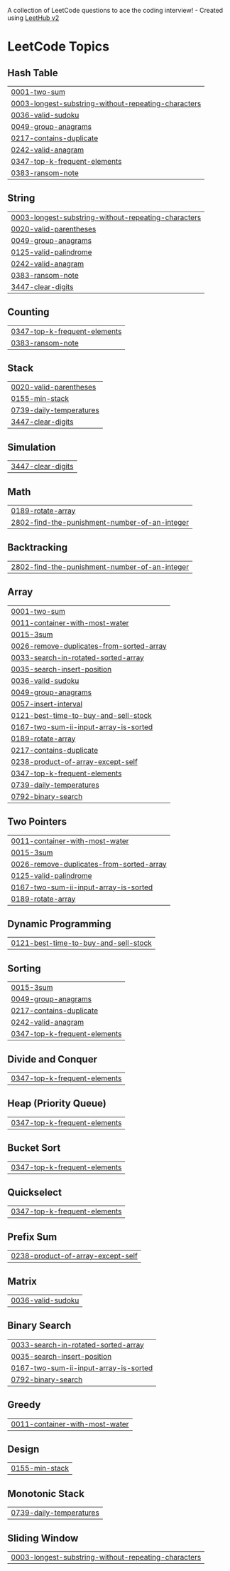 A collection of LeetCode questions to ace the coding interview! - Created using [LeetHub v2](https://github.com/arunbhardwaj/LeetHub-2.0)
<!---LeetCode Topics Start-->
# LeetCode Topics
## Hash Table
|  |
| ------- |
| [0001-two-sum](https://github.com/imgolden77/Leet-code/tree/master/0001-two-sum) |
| [0003-longest-substring-without-repeating-characters](https://github.com/imgolden77/Leet-code/tree/master/0003-longest-substring-without-repeating-characters) |
| [0036-valid-sudoku](https://github.com/imgolden77/Leet-code/tree/master/0036-valid-sudoku) |
| [0049-group-anagrams](https://github.com/imgolden77/Leet-code/tree/master/0049-group-anagrams) |
| [0217-contains-duplicate](https://github.com/imgolden77/Leet-code/tree/master/0217-contains-duplicate) |
| [0242-valid-anagram](https://github.com/imgolden77/Leet-code/tree/master/0242-valid-anagram) |
| [0347-top-k-frequent-elements](https://github.com/imgolden77/Leet-code/tree/master/0347-top-k-frequent-elements) |
| [0383-ransom-note](https://github.com/imgolden77/Leet-code/tree/master/0383-ransom-note) |
## String
|  |
| ------- |
| [0003-longest-substring-without-repeating-characters](https://github.com/imgolden77/Leet-code/tree/master/0003-longest-substring-without-repeating-characters) |
| [0020-valid-parentheses](https://github.com/imgolden77/Leet-code/tree/master/0020-valid-parentheses) |
| [0049-group-anagrams](https://github.com/imgolden77/Leet-code/tree/master/0049-group-anagrams) |
| [0125-valid-palindrome](https://github.com/imgolden77/Leet-code/tree/master/0125-valid-palindrome) |
| [0242-valid-anagram](https://github.com/imgolden77/Leet-code/tree/master/0242-valid-anagram) |
| [0383-ransom-note](https://github.com/imgolden77/Leet-code/tree/master/0383-ransom-note) |
| [3447-clear-digits](https://github.com/imgolden77/Leet-code/tree/master/3447-clear-digits) |
## Counting
|  |
| ------- |
| [0347-top-k-frequent-elements](https://github.com/imgolden77/Leet-code/tree/master/0347-top-k-frequent-elements) |
| [0383-ransom-note](https://github.com/imgolden77/Leet-code/tree/master/0383-ransom-note) |
## Stack
|  |
| ------- |
| [0020-valid-parentheses](https://github.com/imgolden77/Leet-code/tree/master/0020-valid-parentheses) |
| [0155-min-stack](https://github.com/imgolden77/Leet-code/tree/master/0155-min-stack) |
| [0739-daily-temperatures](https://github.com/imgolden77/Leet-code/tree/master/0739-daily-temperatures) |
| [3447-clear-digits](https://github.com/imgolden77/Leet-code/tree/master/3447-clear-digits) |
## Simulation
|  |
| ------- |
| [3447-clear-digits](https://github.com/imgolden77/Leet-code/tree/master/3447-clear-digits) |
## Math
|  |
| ------- |
| [0189-rotate-array](https://github.com/imgolden77/Leet-code/tree/master/0189-rotate-array) |
| [2802-find-the-punishment-number-of-an-integer](https://github.com/imgolden77/Leet-code/tree/master/2802-find-the-punishment-number-of-an-integer) |
## Backtracking
|  |
| ------- |
| [2802-find-the-punishment-number-of-an-integer](https://github.com/imgolden77/Leet-code/tree/master/2802-find-the-punishment-number-of-an-integer) |
## Array
|  |
| ------- |
| [0001-two-sum](https://github.com/imgolden77/Leet-code/tree/master/0001-two-sum) |
| [0011-container-with-most-water](https://github.com/imgolden77/Leet-code/tree/master/0011-container-with-most-water) |
| [0015-3sum](https://github.com/imgolden77/Leet-code/tree/master/0015-3sum) |
| [0026-remove-duplicates-from-sorted-array](https://github.com/imgolden77/Leet-code/tree/master/0026-remove-duplicates-from-sorted-array) |
| [0033-search-in-rotated-sorted-array](https://github.com/imgolden77/Leet-code/tree/master/0033-search-in-rotated-sorted-array) |
| [0035-search-insert-position](https://github.com/imgolden77/Leet-code/tree/master/0035-search-insert-position) |
| [0036-valid-sudoku](https://github.com/imgolden77/Leet-code/tree/master/0036-valid-sudoku) |
| [0049-group-anagrams](https://github.com/imgolden77/Leet-code/tree/master/0049-group-anagrams) |
| [0057-insert-interval](https://github.com/imgolden77/Leet-code/tree/master/0057-insert-interval) |
| [0121-best-time-to-buy-and-sell-stock](https://github.com/imgolden77/Leet-code/tree/master/0121-best-time-to-buy-and-sell-stock) |
| [0167-two-sum-ii-input-array-is-sorted](https://github.com/imgolden77/Leet-code/tree/master/0167-two-sum-ii-input-array-is-sorted) |
| [0189-rotate-array](https://github.com/imgolden77/Leet-code/tree/master/0189-rotate-array) |
| [0217-contains-duplicate](https://github.com/imgolden77/Leet-code/tree/master/0217-contains-duplicate) |
| [0238-product-of-array-except-self](https://github.com/imgolden77/Leet-code/tree/master/0238-product-of-array-except-self) |
| [0347-top-k-frequent-elements](https://github.com/imgolden77/Leet-code/tree/master/0347-top-k-frequent-elements) |
| [0739-daily-temperatures](https://github.com/imgolden77/Leet-code/tree/master/0739-daily-temperatures) |
| [0792-binary-search](https://github.com/imgolden77/Leet-code/tree/master/0792-binary-search) |
## Two Pointers
|  |
| ------- |
| [0011-container-with-most-water](https://github.com/imgolden77/Leet-code/tree/master/0011-container-with-most-water) |
| [0015-3sum](https://github.com/imgolden77/Leet-code/tree/master/0015-3sum) |
| [0026-remove-duplicates-from-sorted-array](https://github.com/imgolden77/Leet-code/tree/master/0026-remove-duplicates-from-sorted-array) |
| [0125-valid-palindrome](https://github.com/imgolden77/Leet-code/tree/master/0125-valid-palindrome) |
| [0167-two-sum-ii-input-array-is-sorted](https://github.com/imgolden77/Leet-code/tree/master/0167-two-sum-ii-input-array-is-sorted) |
| [0189-rotate-array](https://github.com/imgolden77/Leet-code/tree/master/0189-rotate-array) |
## Dynamic Programming
|  |
| ------- |
| [0121-best-time-to-buy-and-sell-stock](https://github.com/imgolden77/Leet-code/tree/master/0121-best-time-to-buy-and-sell-stock) |
## Sorting
|  |
| ------- |
| [0015-3sum](https://github.com/imgolden77/Leet-code/tree/master/0015-3sum) |
| [0049-group-anagrams](https://github.com/imgolden77/Leet-code/tree/master/0049-group-anagrams) |
| [0217-contains-duplicate](https://github.com/imgolden77/Leet-code/tree/master/0217-contains-duplicate) |
| [0242-valid-anagram](https://github.com/imgolden77/Leet-code/tree/master/0242-valid-anagram) |
| [0347-top-k-frequent-elements](https://github.com/imgolden77/Leet-code/tree/master/0347-top-k-frequent-elements) |
## Divide and Conquer
|  |
| ------- |
| [0347-top-k-frequent-elements](https://github.com/imgolden77/Leet-code/tree/master/0347-top-k-frequent-elements) |
## Heap (Priority Queue)
|  |
| ------- |
| [0347-top-k-frequent-elements](https://github.com/imgolden77/Leet-code/tree/master/0347-top-k-frequent-elements) |
## Bucket Sort
|  |
| ------- |
| [0347-top-k-frequent-elements](https://github.com/imgolden77/Leet-code/tree/master/0347-top-k-frequent-elements) |
## Quickselect
|  |
| ------- |
| [0347-top-k-frequent-elements](https://github.com/imgolden77/Leet-code/tree/master/0347-top-k-frequent-elements) |
## Prefix Sum
|  |
| ------- |
| [0238-product-of-array-except-self](https://github.com/imgolden77/Leet-code/tree/master/0238-product-of-array-except-self) |
## Matrix
|  |
| ------- |
| [0036-valid-sudoku](https://github.com/imgolden77/Leet-code/tree/master/0036-valid-sudoku) |
## Binary Search
|  |
| ------- |
| [0033-search-in-rotated-sorted-array](https://github.com/imgolden77/Leet-code/tree/master/0033-search-in-rotated-sorted-array) |
| [0035-search-insert-position](https://github.com/imgolden77/Leet-code/tree/master/0035-search-insert-position) |
| [0167-two-sum-ii-input-array-is-sorted](https://github.com/imgolden77/Leet-code/tree/master/0167-two-sum-ii-input-array-is-sorted) |
| [0792-binary-search](https://github.com/imgolden77/Leet-code/tree/master/0792-binary-search) |
## Greedy
|  |
| ------- |
| [0011-container-with-most-water](https://github.com/imgolden77/Leet-code/tree/master/0011-container-with-most-water) |
## Design
|  |
| ------- |
| [0155-min-stack](https://github.com/imgolden77/Leet-code/tree/master/0155-min-stack) |
## Monotonic Stack
|  |
| ------- |
| [0739-daily-temperatures](https://github.com/imgolden77/Leet-code/tree/master/0739-daily-temperatures) |
## Sliding Window
|  |
| ------- |
| [0003-longest-substring-without-repeating-characters](https://github.com/imgolden77/Leet-code/tree/master/0003-longest-substring-without-repeating-characters) |
<!---LeetCode Topics End-->